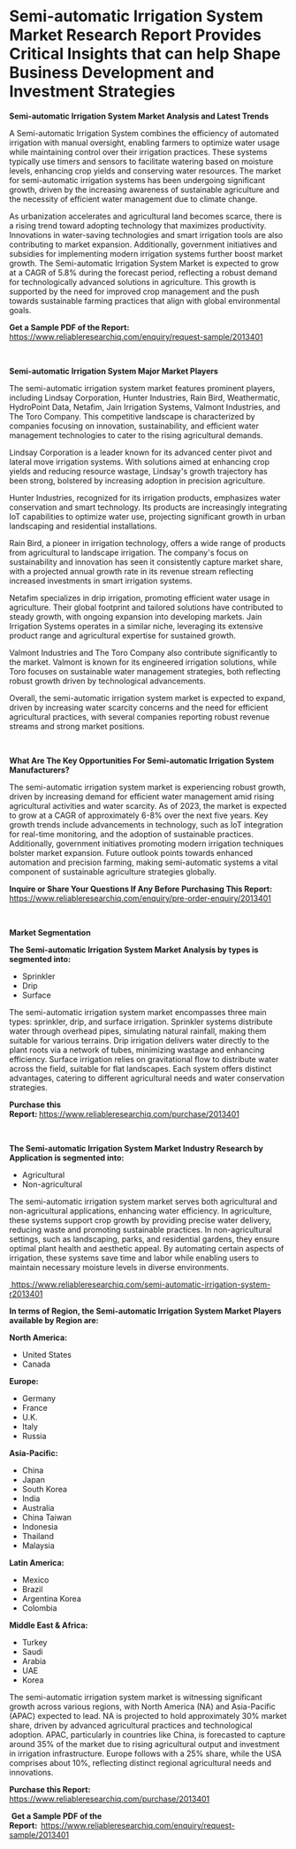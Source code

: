 <p><h1>Semi-automatic Irrigation System Market Research Report Provides Critical Insights that can help Shape Business Development and Investment Strategies</h1></p><p><strong>Semi-automatic Irrigation System Market Analysis and Latest Trends</strong></p>
<p><p>A Semi-automatic Irrigation System combines the efficiency of automated irrigation with manual oversight, enabling farmers to optimize water usage while maintaining control over their irrigation practices. These systems typically use timers and sensors to facilitate watering based on moisture levels, enhancing crop yields and conserving water resources. The market for semi-automatic irrigation systems has been undergoing significant growth, driven by the increasing awareness of sustainable agriculture and the necessity of efficient water management due to climate change.</p><p>As urbanization accelerates and agricultural land becomes scarce, there is a rising trend toward adopting technology that maximizes productivity. Innovations in water-saving technologies and smart irrigation tools are also contributing to market expansion. Additionally, government initiatives and subsidies for implementing modern irrigation systems further boost market growth. The Semi-automatic Irrigation System Market is expected to grow at a CAGR of 5.8% during the forecast period, reflecting a robust demand for technologically advanced solutions in agriculture. This growth is supported by the need for improved crop management and the push towards sustainable farming practices that align with global environmental goals.</p></p>
<p><strong>Get a Sample PDF of the Report:&nbsp;</strong> <a href="https://www.reliableresearchiq.com/enquiry/request-sample/2013401?utm_campaign=1121&utm_medium=2&utm_source=Github&utm_content=ia&utm_term=12042025&utm_id=semi-automatic-irrigation-system">https://www.reliableresearchiq.com/enquiry/request-sample/2013401</a></p>
<p>&nbsp;</p>
<p><strong>Semi-automatic Irrigation System Major Market Players</strong></p>
<p><p>The semi-automatic irrigation system market features prominent players, including Lindsay Corporation, Hunter Industries, Rain Bird, Weathermatic, HydroPoint Data, Netafim, Jain Irrigation Systems, Valmont Industries, and The Toro Company. This competitive landscape is characterized by companies focusing on innovation, sustainability, and efficient water management technologies to cater to the rising agricultural demands.</p><p>Lindsay Corporation is a leader known for its advanced center pivot and lateral move irrigation systems. With solutions aimed at enhancing crop yields and reducing resource wastage, Lindsay's growth trajectory has been strong, bolstered by increasing adoption in precision agriculture.</p><p>Hunter Industries, recognized for its irrigation products, emphasizes water conservation and smart technology. Its products are increasingly integrating IoT capabilities to optimize water use, projecting significant growth in urban landscaping and residential installations.</p><p>Rain Bird, a pioneer in irrigation technology, offers a wide range of products from agricultural to landscape irrigation. The company's focus on sustainability and innovation has seen it consistently capture market share, with a projected annual growth rate in its revenue stream reflecting increased investments in smart irrigation systems.</p><p>Netafim specializes in drip irrigation, promoting efficient water usage in agriculture. Their global footprint and tailored solutions have contributed to steady growth, with ongoing expansion into developing markets. Jain Irrigation Systems operates in a similar niche, leveraging its extensive product range and agricultural expertise for sustained growth.</p><p>Valmont Industries and The Toro Company also contribute significantly to the market. Valmont is known for its engineered irrigation solutions, while Toro focuses on sustainable water management strategies, both reflecting robust growth driven by technological advancements.</p><p>Overall, the semi-automatic irrigation system market is expected to expand, driven by increasing water scarcity concerns and the need for efficient agricultural practices, with several companies reporting robust revenue streams and strong market positions.</p></p>
<p>&nbsp;</p>
<p><strong>What Are The Key Opportunities For Semi-automatic Irrigation System Manufacturers?</strong></p>
<p><p>The semi-automatic irrigation system market is experiencing robust growth, driven by increasing demand for efficient water management amid rising agricultural activities and water scarcity. As of 2023, the market is expected to grow at a CAGR of approximately 6-8% over the next five years. Key growth trends include advancements in technology, such as IoT integration for real-time monitoring, and the adoption of sustainable practices. Additionally, government initiatives promoting modern irrigation techniques bolster market expansion. Future outlook points towards enhanced automation and precision farming, making semi-automatic systems a vital component of sustainable agriculture strategies globally.</p></p>
<p><strong>Inquire or Share Your Questions If Any Before Purchasing This Report:</strong> <a href="https://www.reliableresearchiq.com/enquiry/pre-order-enquiry/2013401?utm_campaign=1121&utm_medium=2&utm_source=Github&utm_content=ia&utm_term=12042025&utm_id=semi-automatic-irrigation-system">https://www.reliableresearchiq.com/enquiry/pre-order-enquiry/2013401</a></p>
<p>&nbsp;</p>
<p><strong>Market Segmentation</strong></p>
<p><strong>The Semi-automatic Irrigation System Market Analysis by types is segmented into:</strong></p>
<p><ul><li>Sprinkler</li><li>Drip</li><li>Surface</li></ul></p>
<p><p>The semi-automatic irrigation system market encompasses three main types: sprinkler, drip, and surface irrigation. Sprinkler systems distribute water through overhead pipes, simulating natural rainfall, making them suitable for various terrains. Drip irrigation delivers water directly to the plant roots via a network of tubes, minimizing wastage and enhancing efficiency. Surface irrigation relies on gravitational flow to distribute water across the field, suitable for flat landscapes. Each system offers distinct advantages, catering to different agricultural needs and water conservation strategies.</p></p>
<p><strong>Purchase this Report:&nbsp;</strong><a href="https://www.reliableresearchiq.com/purchase/2013401?utm_campaign=1121&utm_medium=2&utm_source=Github&utm_content=ia&utm_term=12042025&utm_id=semi-automatic-irrigation-system">https://www.reliableresearchiq.com/purchase/2013401</a></p>
<p>&nbsp;</p>
<p><strong>The Semi-automatic Irrigation System Market Industry Research by Application is segmented into:</strong></p>
<p><ul><li>Agricultural</li><li>Non-agricultural</li></ul></p>
<p><p>The semi-automatic irrigation system market serves both agricultural and non-agricultural applications, enhancing water efficiency. In agriculture, these systems support crop growth by providing precise water delivery, reducing waste and promoting sustainable practices. In non-agricultural settings, such as landscaping, parks, and residential gardens, they ensure optimal plant health and aesthetic appeal. By automating certain aspects of irrigation, these systems save time and labor while enabling users to maintain necessary moisture levels in diverse environments.</p></p>
<p><a href="https://www.reliableresearchiq.com/semi-automatic-irrigation-system-r2013401?utm_campaign=1121&utm_medium=2&utm_source=Github&utm_content=ia&utm_term=12042025&utm_id=semi-automatic-irrigation-system">&nbsp;https://www.reliableresearchiq.com/semi-automatic-irrigation-system-r2013401</a></p>
<p><strong>In terms of Region, the Semi-automatic Irrigation System Market Players available by Region are:</strong></p>
<p>
    <p> <strong> North America: </strong>
        <ul>
            <li>United States</li>
            <li>Canada</li>
        </ul>
        </p> 
    <p> <strong> Europe: </strong>
        <ul>
            <li>Germany</li>
            <li>France</li>
            <li>U.K.</li>
            <li>Italy</li>
            <li>Russia</li>
        </ul>
        </p> 
    <p> <strong> Asia-Pacific: </strong>
        <ul>
            <li>China</li>
            <li>Japan</li>
            <li>South Korea</li>
            <li>India</li>
            <li>Australia</li>
            <li>China Taiwan</li>
            <li>Indonesia</li>
            <li>Thailand</li>
            <li>Malaysia</li>
        </ul>
        </p> 
    <p> <strong> Latin America: </strong>
        <ul>
            <li>Mexico</li>
            <li>Brazil</li>
            <li>Argentina Korea</li>
            <li>Colombia</li>
        </ul>
        </p> 
    <p> <strong> Middle East & Africa: </strong>
        <ul>
            <li>Turkey</li>
            <li>Saudi</li>
            <li>Arabia</li>
            <li>UAE</li>
            <li>Korea</li>
        </ul>
    </p>
    </p>
<p><p>The semi-automatic irrigation system market is witnessing significant growth across various regions, with North America (NA) and Asia-Pacific (APAC) expected to lead. NA is projected to hold approximately 30% market share, driven by advanced agricultural practices and technological adoption. APAC, particularly in countries like China, is forecasted to capture around 35% of the market due to rising agricultural output and investment in irrigation infrastructure. Europe follows with a 25% share, while the USA comprises about 10%, reflecting distinct regional agricultural needs and innovations.</p></p>
<p><strong>Purchase this Report: </strong><a href="https://www.reliableresearchiq.com/purchase/2013401?utm_campaign=1121&utm_medium=2&utm_source=Github&utm_content=ia&utm_term=12042025&utm_id=semi-automatic-irrigation-system">https://www.reliableresearchiq.com/purchase/2013401</a></p>
<p>&nbsp;<strong>Get a Sample PDF of the Report:&nbsp;&nbsp;</strong><a href="https://www.reliableresearchiq.com/enquiry/request-sample/2013401?utm_campaign=1121&utm_medium=2&utm_source=Github&utm_content=ia&utm_term=12042025&utm_id=semi-automatic-irrigation-system">https://www.reliableresearchiq.com/enquiry/request-sample/2013401</a></p>
<p><strong></strong></p>
<p><p></p><p></p><p></p></p>
